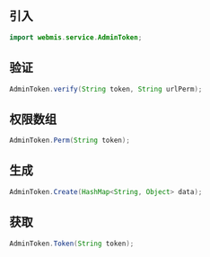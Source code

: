 ## 引入
```java
import webmis.service.AdminToken;
```

## 验证
```java
AdminToken.verify(String token, String urlPerm);
```

## 权限数组
```java
AdminToken.Perm(String token);
```

## 生成
```java
AdminToken.Create(HashMap<String, Object> data);
```

## 获取
```java
AdminToken.Token(String token);
```
